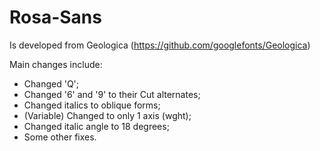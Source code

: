 # Rosa-Sans
Is developed from Geologica (https://github.com/googlefonts/Geologica)

Main changes include:

- Changed 'Q';
- Changed '6' and '9' to their Cut alternates;
- Changed italics to oblique forms;
- (Variable) Changed to only 1 axis (wght);
- Changed italic angle to 18 degrees;
- Some other fixes.
